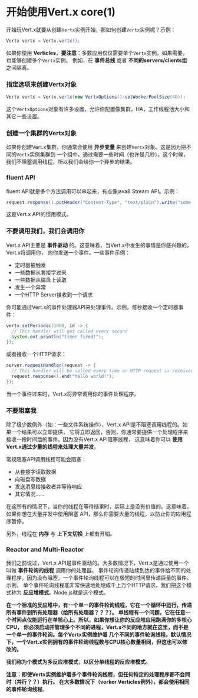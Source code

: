 开始使用Vert.x core(1)
========================================
开始玩Vert.x就要从创建`Vertx`实例开始，那如何创建`Vertx`实例呢？示例：
```java
Vertx vertx = Vertx.vertx();
```
如果你使用 **Verticles**，**要注意**：多数应用仅仅需要单个`Vertx`实例，如果需要，也能够创建多个`Vertx`实例。
例如，在 **事件总线** 或者 **不同的servers/clients组** 之间隔离。

### 指定选项来创建Vertx对象
```java
Vertx vertx = Vertx.vertx(new VertxOptions().setWorkerPoolSize(40));
```
这个`VertxOptions`对象有许多设置，允许你配置像集群，HA，工作线程池大小和其它一些设置。

### 创建一个集群的Vertx对象
如果你创建Vert.x集群，你通常会使用 **异步变量** 来创建`Vertx`对象。这是因为把不同的`Vertx`实例集群到
一个组中，通过需要一些时间（也许是几秒）。这个时候，我们不阻塞调用线程，所以我们会给你一个异步的结果。

### fluent API
fluent API就是多个方法调用可以串起来，有点像java8 Stream API。示例：
```java
request.response().putHeader("Content-Type", "text/plain").write("some text").end();
```
这是Vert.x API的惯用模式。

### 不要调用我们，我们会调用你
Vert.x API主要是 **事件驱动** 的。这意味着，当Vert.x中发生的事情是你感兴趣的，Vert.x将调用你，
向你发送一个事件。一些事件示例：
+ 定时器被触发
+ 一些数据从套接字过来
+ 一些数据从磁盘上读取
+ 发生一个异常
+ 一个HTTP Server接收到一个请求

你可能通过Vert.x的事件处理器API来处理事件。示例，每秒接收一个定时器事件：
```java
vertx.setPeriodic(1000, id -> {
  // This handler will get called every second
  System.out.println("timer fired!");
});
```
或者接收一个HTTP请求：
```java
server.requestHandler(request -> {
  // This handler will be called every time an HTTP request is received at the server
  request.response().end("hello world!");
});
```
当一个事件过来时，Vert.x将异常调用你的事件处理程序。

### 不要阻塞我
除了极少数例外（如：一些文件系统操作），Vert.x API是不阻塞调用线程的。如果一个结果可以立即提供，
它将立即返回，否则，你通常要提供一个处理程序来接收一段时间后的事件。因为没有Vert.x API阻塞线程，
这意味着你可以 **使用Vert.x通过少量的线程来处理大量并发**。

常规阻塞API调用线程可能会阻塞：
+ 从套接字读取数据
+ 向磁盘写数据
+ 发送消息给接收者并等待响应
+ 其它情况......

在这所有的情况下，当你的线程在等待结果时，实际上是没有价值的。这意味着，如果你想在大量并发中使用阻塞
API，那么你需要大量的线程，以防止你的应用程序暂停。

另外，线程在 **内存** 与 **上下文切换** 上都有开销。

### Reactor and Multi-Reactor
我们之前说过，Vert.x API是事件驱动的。大多数情况下，Vert.x是通过使用一个叫做 **事件轮询的线程** 调用你的处理器。
事件轮询传递陆续到达的事件给不同的处理程序，因为没有阻塞，一个事件轮询线程可以在极短的时间里传递巨量的事件。示例，
单个事件轮询线程能非常快速地处理成千上万个HTTP请求。我们把这个模式称为 **反应堆模式**。Node.js就是这个模式。

**在一个标准的反应堆中，有一个单一的事件轮询线程，它在一个循环中运行，传递所有事件到所有处理器（给所有处理器？？？）。
单线程有一个问题，它在任意一个时间点仅能运行在单核心上。所以，如果你想让你的反应堆应用跑满你的多核心CPU，
你必须启动并管理多个不同的进程，Vert.x不同的地方就在这里，而不是一个单一的事件轮询。每个Vertx实例维护着
几个不同的事件轮询线程。默认情况下，一个Vert.x实例拥有的事件轮询线程数与CPU核心数量相同，但这也可以修改的。**

**我们称为个模式为多反应堆模式，以区分单线程的反应堆模式。**

**注意：即使Vertx实例维护着多个事件轮询线程，但任何特定的处理程序都不会同时（并行？？）执行。
在大多数情况下（vorker Verticles例外），都会使用相同的事件轮询线程**。

